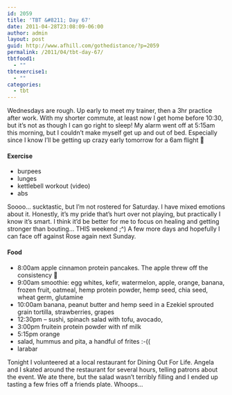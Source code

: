 ```yaml
---
id: 2059
title: 'TBT &#8211; Day 67'
date: 2011-04-28T23:08:09-06:00
author: admin
layout: post
guid: http://www.afhill.com/gothedistance/?p=2059
permalink: /2011/04/tbt-day-67/
tbtfood1:
  - ""
tbtexercise1:
  - ""
categories:
  - tbt
---
```

Wednesdays are rough. Up early to meet my trainer, then a 3hr practice after work. With my shorter commute, at least now I get home before 10:30, but it&#8217;s not as though I can go right to sleep! My alarm went off at 5:15am this morning, but I couldn&#8217;t make myself get up and out of bed. Especially since I know I&#8217;ll be getting up crazy early tomorrow for a 6am flight 🙁 

#### Exercise

  * burpees
  * lunges
  * kettlebell workout (video)
  * abs

Soooo&#8230; sucktastic, but I&#8217;m not rostered for Saturday. I have mixed emotions about it. Honestly, it&#8217;s my pride that&#8217;s hurt over not playing, but practically I know it&#8217;s smart. I think it&#8217;d be better for me to focus on healing and getting stronger than bouting&#8230; THIS weekend ;^) A few more days and hopefully I can face off against Rose again next Sunday. 

#### Food

  * 8:00am apple cinnamon protein pancakes. The apple threw off the consistency 🙁
  * 9:00am smoothie: egg whites, kefir, watermelon, apple, orange, banana, frozen fruit, oatmeal, hemp protein powder, hemp seed, chia seed, wheat germ, glutamine
  * 10:00am banana, peanut butter and hemp seed in a Ezekiel sprouted grain tortilla, strawberries, grapes
  * 12:30pm &#8211; sushi, spinach salad with tofu, avocado, 
  * 3:00pm fruitein protein powder with nf milk
  * 5:15pm orange
  * salad, hummus and pita, a handful of frites :-((
  * larabar

Tonight I volunteered at a local restaurant for Dining Out For Life. Angela and I skated around the restaurant for several hours, telling patrons about the event. We ate there, but the salad wasn&#8217;t terribly filling and I ended up tasting a few fries off a friends plate. Whoops&#8230;